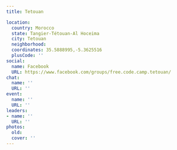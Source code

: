 ```yaml
---
title: Tetouan

location:
  country: Morocco
  state: Tangier-Tétouan-Al Hoceima
  city: Tetouan
  neighborhood: 
  coordinates: 35.5888995,-5.3625516
  plusCode: ''
social:
  name: Facebook
  URL: https://www.facebook.com/groups/free.code.camp.tetouan/
chat:
  name: ''
  URL: ''
event:
  name: ''
  URL: ''
leaders:
- name: ''
  URL: ''
photos:
  old: 
  cover: ''
---
```


